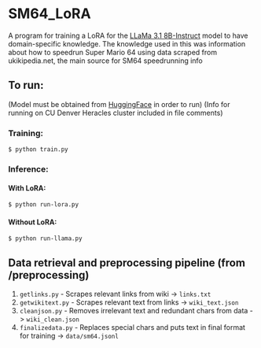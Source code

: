# SM64_LoRA
A program for training a LoRA for the [LLaMa 3.1 8B-Instruct](https://huggingface.co/meta-llama/Llama-3.1-8B-Instruct) model to have domain-specific knowledge. The knowledge used in this was information about how to speedrun Super Mario 64 using data scraped from ukikipedia.net, the main source for SM64 speedrunning info

## To run: 
(Model must be obtained from [HuggingFace](https://huggingface.co/meta-llama/Llama-3.1-8B-Instruct) in order to run)
(Info for running on CU Denver Heracles cluster included in file comments)
### Training: 
`$ python train.py`
### Inference:
#### With LoRA:
`$ python run-lora.py`
#### Without LoRA:
`$ python run-llama.py`

## Data retrieval and preprocessing pipeline (from /preprocessing)
1. `getlinks.py` - Scrapes relevant links from wiki -> `links.txt`
2. `getwikitext.py` - Scrapes relevant text from links -> `wiki_text.json`
3. `cleanjson.py` - Removes irrelevant text and redundant chars from data ->  `wiki_clean.json`
4. `finalizedata.py` - Replaces special chars and puts text in final format for training -> `data/sm64.jsonl`




